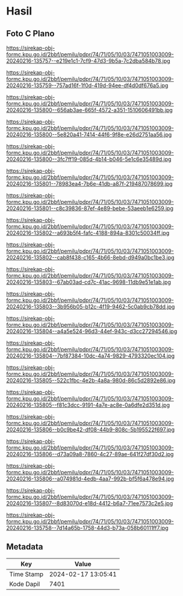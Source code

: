 # Hasil

## Foto C Plano

https://sirekap-obj-formc.kpu.go.id/2bbf/pemilu/pdpr/74/71/05/10/03/7471051003009-20240216-135757--e219e1c1-7cf9-47d3-9b5a-7c2dba584b78.jpg

https://sirekap-obj-formc.kpu.go.id/2bbf/pemilu/pdpr/74/71/05/10/03/7471051003009-20240216-135759--757ad16f-1f0d-419d-94ee-df4d0df676a5.jpg

https://sirekap-obj-formc.kpu.go.id/2bbf/pemilu/pdpr/74/71/05/10/03/7471051003009-20240216-135800--656ab3ae-665f-4572-a351-1510606491bb.jpg

https://sirekap-obj-formc.kpu.go.id/2bbf/pemilu/pdpr/74/71/05/10/03/7471051003009-20240216-135800--5e820a41-7414-44f6-9f8e-e26d2751aa56.jpg

https://sirekap-obj-formc.kpu.go.id/2bbf/pemilu/pdpr/74/71/05/10/03/7471051003009-20240216-135800--3fc7ff19-085d-4b14-b046-5e1c6e35489d.jpg

https://sirekap-obj-formc.kpu.go.id/2bbf/pemilu/pdpr/74/71/05/10/03/7471051003009-20240216-135801--78983ea4-7b6e-41db-a87f-219487078699.jpg

https://sirekap-obj-formc.kpu.go.id/2bbf/pemilu/pdpr/74/71/05/10/03/7471051003009-20240216-135801--c8c39836-87ef-4e89-bebe-53aeeb1e6259.jpg

https://sirekap-obj-formc.kpu.go.id/2bbf/pemilu/pdpr/74/71/05/10/03/7471051003009-20240216-135802--a693b5f4-fafc-4188-894a-8301c50034ff.jpg

https://sirekap-obj-formc.kpu.go.id/2bbf/pemilu/pdpr/74/71/05/10/03/7471051003009-20240216-135802--cab8f438-c165-4b66-8ebd-d949a0bc1be3.jpg

https://sirekap-obj-formc.kpu.go.id/2bbf/pemilu/pdpr/74/71/05/10/03/7471051003009-20240216-135803--67ab03ad-cd7c-41ac-9698-11db9e51e1ab.jpg

https://sirekap-obj-formc.kpu.go.id/2bbf/pemilu/pdpr/74/71/05/10/03/7471051003009-20240216-135803--3b956b05-b12c-4f19-9462-5c0ab9cb78dd.jpg

https://sirekap-obj-formc.kpu.go.id/2bbf/pemilu/pdpr/74/71/05/10/03/7471051003009-20240216-135804--a4a5e524-96d3-44ef-943c-d3cc27294546.jpg

https://sirekap-obj-formc.kpu.go.id/2bbf/pemilu/pdpr/74/71/05/10/03/7471051003009-20240216-135804--7bf87384-10dc-4a74-9829-4793320ec104.jpg

https://sirekap-obj-formc.kpu.go.id/2bbf/pemilu/pdpr/74/71/05/10/03/7471051003009-20240216-135805--522c1fbc-4e2b-4a8a-980d-86c5d2892e86.jpg

https://sirekap-obj-formc.kpu.go.id/2bbf/pemilu/pdpr/74/71/05/10/03/7471051003009-20240216-135805--f81c3dcc-9191-4a7e-ac8e-0a6dfe2d351d.jpg

https://sirekap-obj-formc.kpu.go.id/2bbf/pemilu/pdpr/74/71/05/10/03/7471051003009-20240216-135806--b0c9be42-df08-44b9-808c-5b195522f697.jpg

https://sirekap-obj-formc.kpu.go.id/2bbf/pemilu/pdpr/74/71/05/10/03/7471051003009-20240216-135806--d73a09a8-7860-4c27-89ae-641f27df30d2.jpg

https://sirekap-obj-formc.kpu.go.id/2bbf/pemilu/pdpr/74/71/05/10/03/7471051003009-20240216-135806--a074981d-4edb-4aa7-992b-bf5f6a478e94.jpg

https://sirekap-obj-formc.kpu.go.id/2bbf/pemilu/pdpr/74/71/05/10/03/7471051003009-20240216-135807--8d83070d-e18d-4412-b6a7-71ee7573c2e5.jpg

https://sirekap-obj-formc.kpu.go.id/2bbf/pemilu/pdpr/74/71/05/10/03/7471051003009-20240216-135758--7d14a65b-1758-44d3-b73a-058b60111ff7.jpg


## Metadata

| Key        | Value               |
| ---------- | ------------------- |
| Time Stamp | 2024-02-17 13:05:41 |
| Kode Dapil | 7401                |



